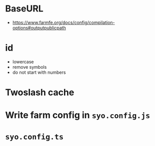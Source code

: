 # BaseURL

- https://www.farmfe.org/docs/config/compilation-options#outputpublicpath

# id

- lowercase
- remove symbols
- do not start with numbers

# Twoslash cache

# Write farm config in `syo.config.js`

# `syo.config.ts`
